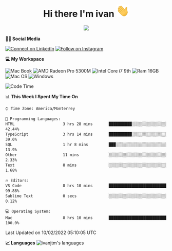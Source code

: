 <h1 align="center">Hi there I'm ivan <img src="https://raw.githubusercontent.com/ABSphreak/ABSphreak/master/gifs/Hi.gif" width="40px" /></h1>
<div align="center">
<img src="http://github-readme-streak-stats.herokuapp.com?user=ivanjtm&hide_border=true&background=00000000&border=FFFFFF00&sideNums=A8A8A8&sideLabels=A8A8A8&currStreakNum=FFC93C&dates=A8A8A8)](https://git.io/streak-stats"/>
</div>

**👦🏻 Social Media**

[![Connect on LinkedIn](https://img.shields.io/badge/LinkedIn-%230077B5.svg?&style=flat-square&logo=linkedin&logoColor=white)](https://www.linkedin.com/in/ivanjtm)
[![Follow on Instagram](https://img.shields.io/badge/Instagram-E4405F?style=flat-square&logo=instagram&logoColor=white)](https://www.instagram.com/ivanjtm)

**💻 My Workspace**

![Mac Book](https://img.shields.io/badge/Apple-MacBook_Pro_2019-999999?style=flat-square&logo=apple&logoColor=white)
![AMD Radeon Pro 5300M](https://img.shields.io/badge/AMD-Radeon_Pro_5300M-ED1C24?style=flat-square&logo=amd&logoColor=white)
![Intel Core i7 9th](https://img.shields.io/badge/Intel-Core_i7_9th-0071C5?style=flat-square&logo=intel&logoColor=white)
![Ram 16GB](https://img.shields.io/badge/RAM-16GB-230071C5?style=flat-square&logoColor=white)
![Mac OS](https://img.shields.io/badge/Mac%20OS-000000?style=flat-square&logo=apple&logoColor=white)
![Windows](https://img.shields.io/badge/Windows-0078D6?style=flat-square&logo=windows&logoColor=white)


<!--START_SECTION:waka-->
![Code Time](http://img.shields.io/badge/Code%20Time-593%20hrs%2058%20mins-blue)

📊 **This Week I Spent My Time On** 

```text
⌚︎ Time Zone: America/Monterrey

💬 Programming Languages: 
HTML                     3 hrs 28 mins       ██████████░░░░░░░░░░░░░░░   42.44% 
TypeScript               3 hrs 14 mins       ██████████░░░░░░░░░░░░░░░   39.6% 
SQL                      1 hr 8 mins         ███░░░░░░░░░░░░░░░░░░░░░░   13.9% 
Other                    11 mins             ░░░░░░░░░░░░░░░░░░░░░░░░░   2.33% 
Text                     8 mins              ░░░░░░░░░░░░░░░░░░░░░░░░░   1.68%

🔥 Editors: 
VS Code                  8 hrs 10 mins       █████████████████████████   99.88% 
Sublime Text             0 secs              ░░░░░░░░░░░░░░░░░░░░░░░░░   0.12%

💻 Operating System: 
Mac                      8 hrs 10 mins       █████████████████████████   100.0%

```


 Last Updated on 10/02/2022 05:10:05 UTC
<!--END_SECTION:waka-->
**📈 Languages**
 ![ivanjtm's languages](https://wakatime.com/share/@ivanjtm/a32f83c6-d0c9-49a4-a5ae-d0440b950377.svg)
